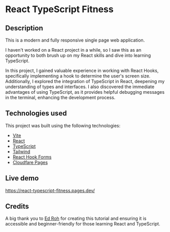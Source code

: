 # React TypeScript Fitness

## Description
This is a modern and fully responsive single page web application. 

I haven't worked on a React project in a while, so I saw this as an opportunity to both brush up on my React skills and dive into learning TypeScript.

In this project, I gained valuable experience in working with React Hooks, specifically implementing a hook to determine the user's screen size. Additionally, I explored the integration of TypeScript in React, deepening my understanding of types and interfaces. I also discovered the immediate advantages of using TypeScript, as it provides helpful debugging messages in the terminal, enhancing the development process.

## Technologies used

This project was built using the following technologies:

- [Vite](https://vitejs.dev)
- [React](https://reactjs.org)
- [TypeScript](https://www.typescriptlang.org)
- [Tailwind](https://tailwindcss.com)
- [React Hook Forms](https://react-hook-form.com)
- [Cloudfare Pages](https://pages.cloudflare.com/)

## Live demo

https://react-typescript-fitness.pages.dev/

## Credits

A big thank you to [Ed Roh](https://www.youtube.com/@EdRohDev) for creating this tutorial and ensuring it is accessible and beginner-friendly for those learning React and TypeScript.
